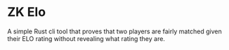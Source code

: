 # ZK Elo

A simple Rust cli tool that proves that two players are fairly matched given their ELO rating without revealing what rating they are. 


